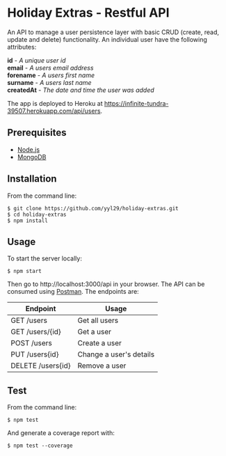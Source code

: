 # Holiday Extras - Restful API

An API to manage a user persistence layer with basic CRUD (create, read, update and delete) functionality. An individual user have the following attributes:

**id** - *A unique user id*  
**email** - *A users email address*  
**forename** - *A users first name*  
**surname** - *A users last name*  
**createdAt** - *The date and time the user was added*

The app is deployed to Heroku at https://infinite-tundra-39507.herokuapp.com/api/users.

## Prerequisites
* [Node.js](https://nodejs.org/en/)
* [MongoDB](https://docs.mongodb.com/manual/installation/)

## Installation
From the command line:
```
$ git clone https://github.com/yyl29/holiday-extras.git
$ cd holiday-extras
$ npm install
```

## Usage
To start the server locally:
```
$ npm start
```

Then go to http://localhost:3000/api in your browser. The API can be consumed using [Postman](https://www.getpostman.com). The endpoints are:

Endpoint          | Usage
------------------|------------------------
GET /users        | Get all users
GET /users/{id}   | Get a user
POST /users       | Create a user
PUT /users{id}    | Change a user's details
DELETE /users{id} | Remove a user

## Test
From the command line:
```
$ npm test
```

And generate a coverage report with:
```
$ npm test --coverage
```
